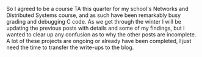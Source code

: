 <!-----
layout: post
title:  "Status Update"
date:   2015-02-01 21:23:00
categories: jekyll update
----->

So I agreed to be a course TA this quarter for my school's Networks and Distributed Systems course, and as such have been remarkably busy grading and debugging C code. As we get through the winter I will be updating the previous posts with details and some of my findings, but I wanted to clear up any confusion as to why the other posts are incomplete. A lot of these projects are ongoing or already have been completed, I just need the time to transfer the write-ups to the blog.



